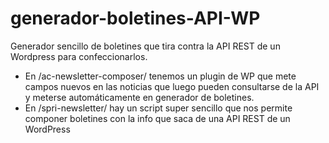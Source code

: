 # generador-boletines-API-WP
Generador sencillo de boletines que tira contra la API REST de un Wordpress para confeccionarlos.

* En /ac-newsletter-composer/ tenemos un plugin de WP que mete campos nuevos en las noticias que luego pueden consultarse de la API y meterse automáticamente en generador de boletines.
* En /spri-newsletter/ hay un script super sencillo que nos permite componer boletines con la info que saca de una API REST de un WordPress 

